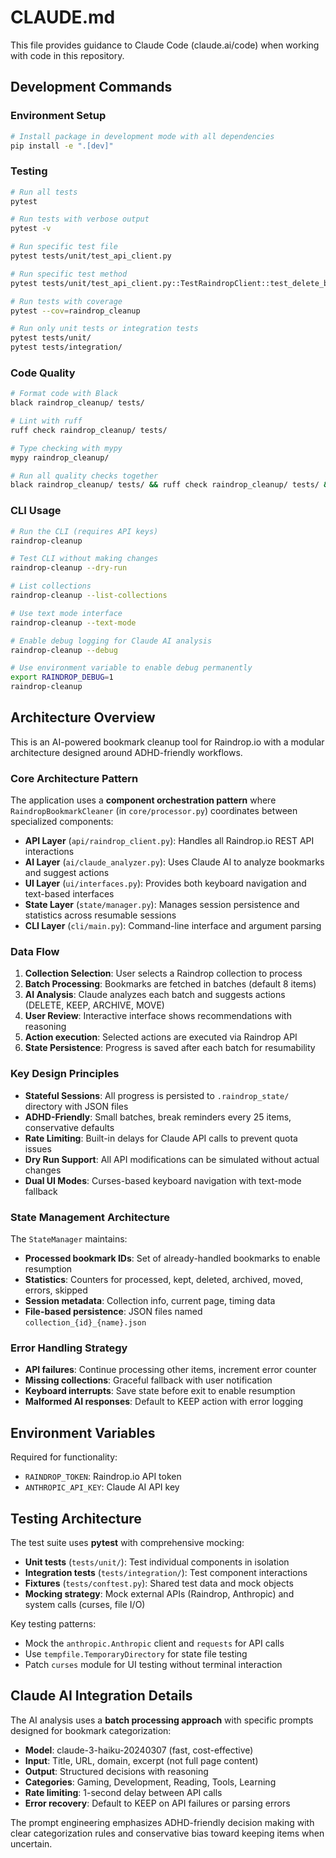 # CLAUDE.md

This file provides guidance to Claude Code (claude.ai/code) when working with code in this repository.

## Development Commands

### Environment Setup

```bash
# Install package in development mode with all dependencies
pip install -e ".[dev]"
```

### Testing

```bash
# Run all tests
pytest

# Run tests with verbose output
pytest -v

# Run specific test file
pytest tests/unit/test_api_client.py

# Run specific test method
pytest tests/unit/test_api_client.py::TestRaindropClient::test_delete_bookmark_success

# Run tests with coverage
pytest --cov=raindrop_cleanup

# Run only unit tests or integration tests
pytest tests/unit/
pytest tests/integration/
```

### Code Quality

```bash
# Format code with Black
black raindrop_cleanup/ tests/

# Lint with ruff
ruff check raindrop_cleanup/ tests/

# Type checking with mypy
mypy raindrop_cleanup/

# Run all quality checks together
black raindrop_cleanup/ tests/ && ruff check raindrop_cleanup/ tests/ && mypy raindrop_cleanup/
```

### CLI Usage

```bash
# Run the CLI (requires API keys)
raindrop-cleanup

# Test CLI without making changes
raindrop-cleanup --dry-run

# List collections
raindrop-cleanup --list-collections

# Use text mode interface
raindrop-cleanup --text-mode

# Enable debug logging for Claude AI analysis
raindrop-cleanup --debug

# Use environment variable to enable debug permanently
export RAINDROP_DEBUG=1
raindrop-cleanup
```

## Architecture Overview

This is an AI-powered bookmark cleanup tool for Raindrop.io with a modular architecture designed around ADHD-friendly workflows.

### Core Architecture Pattern

The application uses a **component orchestration pattern** where `RaindropBookmarkCleaner` (in `core/processor.py`) coordinates between specialized components:

- **API Layer** (`api/raindrop_client.py`): Handles all Raindrop.io REST API interactions
- **AI Layer** (`ai/claude_analyzer.py`): Uses Claude AI to analyze bookmarks and suggest actions
- **UI Layer** (`ui/interfaces.py`): Provides both keyboard navigation and text-based interfaces
- **State Layer** (`state/manager.py`): Manages session persistence and statistics across resumable sessions
- **CLI Layer** (`cli/main.py`): Command-line interface and argument parsing

### Data Flow

1. **Collection Selection**: User selects a Raindrop collection to process
2. **Batch Processing**: Bookmarks are fetched in batches (default 8 items)
3. **AI Analysis**: Claude analyzes each batch and suggests actions (DELETE, KEEP, ARCHIVE, MOVE)
4. **User Review**: Interactive interface shows recommendations with reasoning
5. **Action execution**: Selected actions are executed via Raindrop API
6. **State Persistence**: Progress is saved after each batch for resumability

### Key Design Principles

- **Stateful Sessions**: All progress is persisted to `.raindrop_state/` directory with JSON files
- **ADHD-Friendly**: Small batches, break reminders every 25 items, conservative defaults
- **Rate Limiting**: Built-in delays for Claude API calls to prevent quota issues  
- **Dry Run Support**: All API modifications can be simulated without actual changes
- **Dual UI Modes**: Curses-based keyboard navigation with text-mode fallback

### State Management Architecture

The `StateManager` maintains:

- **Processed bookmark IDs**: Set of already-handled bookmarks to enable resumption
- **Statistics**: Counters for processed, kept, deleted, archived, moved, errors, skipped
- **Session metadata**: Collection info, current page, timing data
- **File-based persistence**: JSON files named `collection_{id}_{name}.json`

### Error Handling Strategy

- **API failures**: Continue processing other items, increment error counter
- **Missing collections**: Graceful fallback with user notification  
- **Keyboard interrupts**: Save state before exit to enable resumption
- **Malformed AI responses**: Default to KEEP action with error logging

## Environment Variables

Required for functionality:

- `RAINDROP_TOKEN`: Raindrop.io API token
- `ANTHROPIC_API_KEY`: Claude AI API key

## Testing Architecture

The test suite uses **pytest** with comprehensive mocking:

- **Unit tests** (`tests/unit/`): Test individual components in isolation
- **Integration tests** (`tests/integration/`): Test component interactions
- **Fixtures** (`tests/conftest.py`): Shared test data and mock objects
- **Mocking strategy**: Mock external APIs (Raindrop, Anthropic) and system calls (curses, file I/O)

Key testing patterns:

- Mock the `anthropic.Anthropic` client and `requests` for API calls
- Use `tempfile.TemporaryDirectory` for state file testing
- Patch `curses` module for UI testing without terminal interaction

## Claude AI Integration Details

The AI analysis uses a **batch processing approach** with specific prompts designed for bookmark categorization:

- **Model**: claude-3-haiku-20240307 (fast, cost-effective)
- **Input**: Title, URL, domain, excerpt (not full page content)
- **Output**: Structured decisions with reasoning
- **Categories**: Gaming, Development, Reading, Tools, Learning
- **Rate limiting**: 1-second delay between API calls
- **Error recovery**: Default to KEEP on API failures or parsing errors

The prompt engineering emphasizes ADHD-friendly decision making with clear categorization rules and conservative bias toward keeping items when uncertain.
